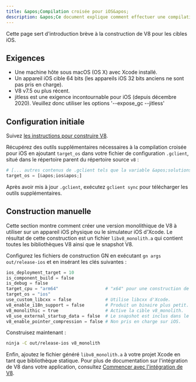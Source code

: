 ```yaml
---
title: &apos;Compilation croisée pour iOS&apos;
description: &apos;Ce document explique comment effectuer une compilation croisée de V8 pour iOS.&apos;
---
```

Cette page sert d'introduction brève à la construction de V8 pour les cibles iOS.

## Exigences

- Une machine hôte sous macOS (OS X) avec Xcode installé.
- Un appareil iOS cible 64 bits (les appareils iOS 32 bits anciens ne sont pas pris en charge).
- V8 v7.5 ou plus récent.
- jitless est une exigence incontournable pour iOS (depuis décembre 2020). Veuillez donc utiliser les options &apos;--expose_gc --jitless&apos;

## Configuration initiale

Suivez [les instructions pour construire V8](/docs/build).

Récupérez des outils supplémentaires nécessaires à la compilation croisée pour iOS en ajoutant `target_os` dans votre fichier de configuration `.gclient`, situé dans le répertoire parent du répertoire source `v8` :

```python
# [... autres contenus de .gclient tels que la variable &apos;solutions&apos; ...]
target_os = [&apos;ios&apos;]
```

Après avoir mis à jour `.gclient`, exécutez `gclient sync` pour télécharger les outils supplémentaires.

## Construction manuelle

Cette section montre comment créer une version monolithique de V8 à utiliser sur un appareil iOS physique ou le simulateur iOS d'Xcode. Le résultat de cette construction est un fichier `libv8_monolith.a` qui contient toutes les bibliothèques V8 ainsi que le snapshot V8.

Configurez les fichiers de construction GN en exécutant `gn args out/release-ios` et en insérant les clés suivantes :

```python
ios_deployment_target = 10
is_component_build = false
is_debug = false
target_cpu = "arm64"                  # "x64" pour une construction de simulateur.
target_os = "ios"
use_custom_libcxx = false             # Utilise libcxx d'Xcode.
v8_enable_i18n_support = false        # Produit un binaire plus petit.
v8_monolithic = true                  # Active la cible v8_monolith.
v8_use_external_startup_data = false  # Le snapshot est inclus dans le binaire.
v8_enable_pointer_compression = false # Non pris en charge sur iOS.
```

Construisez maintenant :

```bash
ninja -C out/release-ios v8_monolith
```

Enfin, ajoutez le fichier généré `libv8_monolith.a` à votre projet Xcode en tant que bibliothèque statique. Pour plus de documentation sur l'intégration de V8 dans votre application, consultez [Commencer avec l'intégration de V8](/docs/embed).
